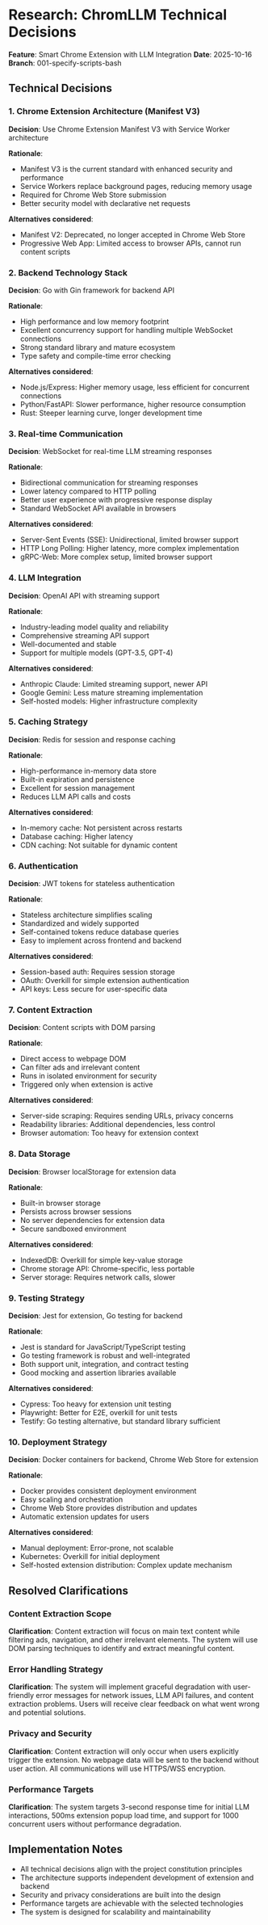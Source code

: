 # Research: ChromLLM Technical Decisions

**Feature**: Smart Chrome Extension with LLM Integration
**Date**: 2025-10-16
**Branch**: 001-specify-scripts-bash

## Technical Decisions

### 1. Chrome Extension Architecture (Manifest V3)

**Decision**: Use Chrome Extension Manifest V3 with Service Worker architecture

**Rationale**:
- Manifest V3 is the current standard with enhanced security and performance
- Service Workers replace background pages, reducing memory usage
- Required for Chrome Web Store submission
- Better security model with declarative net requests

**Alternatives considered**:
- Manifest V2: Deprecated, no longer accepted in Chrome Web Store
- Progressive Web App: Limited access to browser APIs, cannot run content scripts

### 2. Backend Technology Stack

**Decision**: Go with Gin framework for backend API

**Rationale**:
- High performance and low memory footprint
- Excellent concurrency support for handling multiple WebSocket connections
- Strong standard library and mature ecosystem
- Type safety and compile-time error checking

**Alternatives considered**:
- Node.js/Express: Higher memory usage, less efficient for concurrent connections
- Python/FastAPI: Slower performance, higher resource consumption
- Rust: Steeper learning curve, longer development time

### 3. Real-time Communication

**Decision**: WebSocket for real-time LLM streaming responses

**Rationale**:
- Bidirectional communication for streaming responses
- Lower latency compared to HTTP polling
- Better user experience with progressive response display
- Standard WebSocket API available in browsers

**Alternatives considered**:
- Server-Sent Events (SSE): Unidirectional, limited browser support
- HTTP Long Polling: Higher latency, more complex implementation
- gRPC-Web: More complex setup, limited browser support

### 4. LLM Integration

**Decision**: OpenAI API with streaming support

**Rationale**:
- Industry-leading model quality and reliability
- Comprehensive streaming API support
- Well-documented and stable
- Support for multiple models (GPT-3.5, GPT-4)

**Alternatives considered**:
- Anthropic Claude: Limited streaming support, newer API
- Google Gemini: Less mature streaming implementation
- Self-hosted models: Higher infrastructure complexity

### 5. Caching Strategy

**Decision**: Redis for session and response caching

**Rationale**:
- High-performance in-memory data store
- Built-in expiration and persistence
- Excellent for session management
- Reduces LLM API calls and costs

**Alternatives considered**:
- In-memory cache: Not persistent across restarts
- Database caching: Higher latency
- CDN caching: Not suitable for dynamic content

### 6. Authentication

**Decision**: JWT tokens for stateless authentication

**Rationale**:
- Stateless architecture simplifies scaling
- Standardized and widely supported
- Self-contained tokens reduce database queries
- Easy to implement across frontend and backend

**Alternatives considered**:
- Session-based auth: Requires session storage
- OAuth: Overkill for simple extension authentication
- API keys: Less secure for user-specific data

### 7. Content Extraction

**Decision**: Content scripts with DOM parsing

**Rationale**:
- Direct access to webpage DOM
- Can filter ads and irrelevant content
- Runs in isolated environment for security
- Triggered only when extension is active

**Alternatives considered**:
- Server-side scraping: Requires sending URLs, privacy concerns
- Readability libraries: Additional dependencies, less control
- Browser automation: Too heavy for extension context

### 8. Data Storage

**Decision**: Browser localStorage for extension data

**Rationale**:
- Built-in browser storage
- Persists across browser sessions
- No server dependencies for extension data
- Secure sandboxed environment

**Alternatives considered**:
- IndexedDB: Overkill for simple key-value storage
- Chrome storage API: Chrome-specific, less portable
- Server storage: Requires network calls, slower

### 9. Testing Strategy

**Decision**: Jest for extension, Go testing for backend

**Rationale**:
- Jest is standard for JavaScript/TypeScript testing
- Go testing framework is robust and well-integrated
- Both support unit, integration, and contract testing
- Good mocking and assertion libraries available

**Alternatives considered**:
- Cypress: Too heavy for extension unit testing
- Playwright: Better for E2E, overkill for unit tests
- Testify: Go testing alternative, but standard library sufficient

### 10. Deployment Strategy

**Decision**: Docker containers for backend, Chrome Web Store for extension

**Rationale**:
- Docker provides consistent deployment environment
- Easy scaling and orchestration
- Chrome Web Store provides distribution and updates
- Automatic extension updates for users

**Alternatives considered**:
- Manual deployment: Error-prone, not scalable
- Kubernetes: Overkill for initial deployment
- Self-hosted extension distribution: Complex update mechanism

## Resolved Clarifications

### Content Extraction Scope
**Clarification**: Content extraction will focus on main text content while filtering ads, navigation, and other irrelevant elements. The system will use DOM parsing techniques to identify and extract meaningful content.

### Error Handling Strategy
**Clarification**: The system will implement graceful degradation with user-friendly error messages for network issues, LLM API failures, and content extraction problems. Users will receive clear feedback on what went wrong and potential solutions.

### Privacy and Security
**Clarification**: Content extraction will only occur when users explicitly trigger the extension. No webpage data will be sent to the backend without user action. All communications will use HTTPS/WSS encryption.

### Performance Targets
**Clarification**: The system targets 3-second response time for initial LLM interactions, 500ms extension popup load time, and support for 1000 concurrent users without performance degradation.

## Implementation Notes

- All technical decisions align with the project constitution principles
- The architecture supports independent development of extension and backend
- Security and privacy considerations are built into the design
- Performance targets are achievable with the selected technologies
- The system is designed for scalability and maintainability